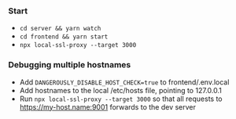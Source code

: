 ### Start
- `cd server && yarn watch`
- `cd frontend && yarn start`
- `npx local-ssl-proxy --target 3000`

### Debugging multiple hostnames

- Add `DANGEROUSLY_DISABLE_HOST_CHECK=true` to frontend/.env.local
- Add hostnames to the local /etc/hosts file, pointing to 127.0.0.1
- Run `npx local-ssl-proxy --target 3000` so that all requests to https://my-host.name:9001 forwards to the dev server